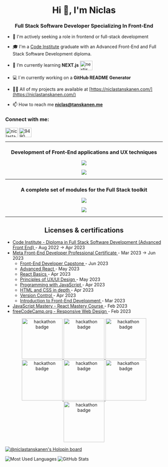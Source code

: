 <h1 align="center">Hi 👋, I'm Niclas</h1>
<h3 align="center">Full Stack Software Developer Specializing In Front-End</h3>

- 🔎 I'm actively seeking a role in frontend or full-stack development

- 🎓 I'm a <a href="https://codeinstitute.net/se/full-stack-software-development-diploma/" target="_blank">Code Institute</a> graduate with an Advanced Front-End and Full Stack Software Development diploma.

- 🌱 I’m currently learning **NEXT.js** <a href="https://nextjs.org/" target="_blank"><img align="center" src="https://skillicons.dev/icons?i=nextjs" alt="nextjs" height="30" width="40" /></a>

- 💻 I´m currently working on a **GitHub README Generator**

- 👨‍💻 All of my projects are available at [https://niclastanskanen.com/](https://niclastanskanen.com/)

- 📫 How to reach me **niclas@tanskanen.me**

<h3 align="left">Connect with me:</h3>
<p align="left">
<a href="https://linkedin.com/in/niclastanskanen" target="_blank"><img align="center" src="https://skillicons.dev/icons?i=linkedin" alt="niclastanskanen" height="30" width="40" /></a>
<a href="https://discordapp.com/users/141633710733656064" target="_blank"><img align="center" src="https://skillicons.dev/icons?i=discord" alt="9490" height="30" width="40" /></a>
</p>

<hr>

<h3 align="center">Development of Front-End applications and UX techniques</h3>

<p align="center">
  <a href="https://skillicons.dev">
    <img src="https://skillicons.dev/icons?i=html,css,js,react,tailwind" />
  </a>
</p>
<p align="center">
  <a href="https://skillicons.dev">
    <img src="https://skillicons.dev/icons?i=bootstrap,scss,figma" />
  </a>
</p>

<hr>

<h3 align="center">A complete set of modules for the Full Stack toolkit</h3>
<p align="center">
  <a href="https://skillicons.dev">
    <img src="https://skillicons.dev/icons?i=py,django,jquery,postgres,nodejs,flask" />
  </a>
</p>

<p align="center">
  <a href="https://skillicons.dev">
    <img src="https://skillicons.dev/icons?i=heroku,git,jest,mongodb,nextjs" />
  </a>
</p>

<hr>

<h2 align="center">Licenses & certifications</h2>
<ul>
  <li>
  <a href="https://www.credential.net/93486d1f-6d88-4e43-ae37-3968020520d1" target="_blank">
    Code Institute - Diploma in Full Stack Software Development (Advanced Front End)
  </a> - Aug 2022 -> Apr 2023
  </li>
  <li>
    <a href="https://www.coursera.org/account/accomplishments/specialization/certificate/G3K2ZJPPT4GM" target="_blank">
  Meta Front-End Developer Professional Certificate
     </a> - Mar 2023 -> Jun 2023                                                                                                          
    <ul>
      <li>
      <a href="https://www.coursera.org/account/accomplishments/certificate/4Z5H8BW2Z74F" target="_blank">
    Front-End Developer Capstone
          </a> - Jun 2023
      </li>
        <li>
      <a href="https://www.coursera.org/account/accomplishments/certificate/VJJ5NYVV264M" target="_blank">
    Advanced React
          </a> - May 2023
      </li>
       <li>
      <a href="https://www.coursera.org/account/accomplishments/certificate/GLAWZGU2PQD2" target="_blank">
    React Basics
  </a> - Apr 2023
      </li>
              <li>
      <a href="https://www.coursera.org/account/accomplishments/certificate/KZ7QGGSD7MZZ" target="_blank">
    Principles of UX/UI Design
          </a> - May 2023
      </li>
      <li>
      <a href="https://www.coursera.org/account/accomplishments/certificate/GLPRSQ5EX89R" target="_blank">
    Programming with JavaScript
  </a> - Apr 2023
      </li>
            <li>
         <a href="https://www.coursera.org/account/accomplishments/certificate/4L97RLPT3S79" target="_blank">
    HTML and CSS in depth
          </a> - Apr 2023
      </li>
            <li>
         <a href="https://www.coursera.org/account/accomplishments/certificate/3GTTSHQZVVGE" target="_blank">
    Version Control
          </a> - Apr 2023
      </li>
      <li>
         <a href="https://www.coursera.org/account/accomplishments/certificate/GLPRSQ5EX89R" target="_blank">
    Introduction to Front-End Development
          </a> - Mar 2023
      </li>
    </ul>
  </li>
  <li>
  <a href="https://certificate.jsmastery.pro/verify/f3f3086f2013" target="_blank">
    JavaScript Mastery - React Mastery Course
  </a> - Feb 2023
  </li>
  <li>
  <a href="https://www.freecodecamp.org/certification/NiclasTanskanen/responsive-web-design" target="_blank">
    freeCodeCamp.org - Responsive Web Design
  </a> - Feb 2023
  </li>
  </ul>

<p align=center>
  <a>
    <a href="https://api.eu.badgr.io/public/assertions/LY93d8e5Q2iuqOIpt6fShg?identity__email=niclastanskanen%40hotmail.com" target="_blank">
    <img src="https://media.eu.badgr.com/uploads/badges/assertion-LY93d8e5Q2iuqOIpt6fShg.png" alt="hackathon badge" height="130" />
  </a>
      <a href="https://api.eu.badgr.io/public/assertions/MMEnm0BfS0G9iCTsMxy6VQ?identity__email=niclastanskanen%40hotmail.com" target="_blank">
    <img src="https://media.eu.badgr.com/uploads/badges/assertion-Pbo2YfhmTHK9DhHSsaAdkw.png" alt="hackathon badge" height="130" /> 
  </a>
    <a href="https://api.eu.badgr.io/public/assertions/UdsJ7-NhRLCjCRHH5zrw2A?identity__email=niclastanskanen%40hotmail.com" target="_blank">
    <img src="https://media.eu.badgr.com/uploads/badges/assertion-Pbo2YfhmTHK9DhHSsaAdkw.png" alt="hackathon badge" height="130" /> 
  </a>
  <a href="https://api.eu.badgr.io/public/assertions/Pbo2YfhmTHK9DhHSsaAdkw?identity__email=niclastanskanen%40hotmail.com" target="_blank">
    <img src="https://media.eu.badgr.com/uploads/badges/assertion-Pbo2YfhmTHK9DhHSsaAdkw.png" alt="hackathon badge" height="130" /> 
  </a>
    <a href="https://api.eu.badgr.io/public/assertions/7XK1LNZkSUGz4JjkyGl1gA?identity__email=niclastanskanen%40hotmail.com" target="_blank">
    <img src="https://media.eu.badgr.com/uploads/badges/assertion-Pbo2YfhmTHK9DhHSsaAdkw.png" alt="hackathon badge" height="130" />
  </a>
    <a href="https://api.eu.badgr.io/public/assertions/_-EqS_zWQFWeUcw7NsjXVQ?identity__email=niclastanskanen%40hotmail.com" target="_blank">
    <img src="https://media.eu.badgr.com/uploads/badges/assertion-Pbo2YfhmTHK9DhHSsaAdkw.png" alt="hackathon badge" height="130" />
  </a>
    <a href="https://api.eu.badgr.io/public/assertions/BpMk9VAySY24-ytOxS8H-w?identity__email=niclastanskanen%40hotmail.com" target="_blank">
    <img src="https://media.eu.badgr.com/uploads/badges/assertion-Pbo2YfhmTHK9DhHSsaAdkw.png" alt="hackathon badge" height="130" />
  </a>
</p>

[![@niclastanskanen's Holopin board](https://holopin.me/niclastanskanen)](https://holopin.io/@niclastanskanen)

![Most Used Languages](https://github-readme-stats.vercel.app/api/top-langs?username=niclastanskanen&show_icons=true&locale=en&layout=compact&theme=tokyonight) ![GitHub Stats](https://github-readme-stats.vercel.app/api?username=niclastanskanen&show_icons=true&theme=tokyonight)



